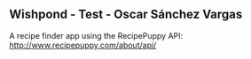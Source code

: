 ## Wishpond - Test - Oscar Sánchez Vargas


A recipe finder app using the RecipePuppy API: http://www.recipepuppy.com/about/api/ 

